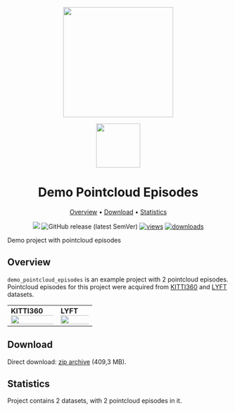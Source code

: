 <div align="center" markdown> 

<img src="https://i.imgur.com/UdBujFN.png" width="250" /> <br>

<img src="https://user-images.githubusercontent.com/48913536/171741159-db1fcbb1-9f32-49ca-b9cd-e8eee12e81df.png" width="100"/> 

# Demo Pointcloud Episodes  

<p align="center">

  <a href="#overview">Overview</a> •
  <a href="#download">Download</a> •
  <a href="#statistics">Statistics</a>
</p>

[![](https://img.shields.io/badge/slack-chat-green.svg?logo=slack)](https://supervise.ly/slack)
![GitHub release (latest SemVer)](https://img.shields.io/github/v/release/supervisely-ecosystem/demo-poinctloud-episodes-annotated)
[![views](https://app.supervise.ly/public/api/v3/ecosystem.counters?repo=supervisely-ecosystem/demo-poinctloud-episodes-annotated&counter=views&label=views)](https://supervise.ly) 
[![downloads](https://app.supervise.ly/public/api/v3/ecosystem.counters?repo=supervisely-ecosystem/demo-poinctloud-episodes-annotated&counter=downloads&label=downloads)](https://supervise.ly)

</div>

Demo project with pointcloud episodes

## Overview 

`demo_pointcloud_episodes` is an example project with 2 pointcloud episodes. 
Pointcloud episodes for this project were acquired from [KITTI360](http://www.cvlibs.net/datasets/kitti-360/) and [LYFT](https://level-5.global/data/) datasets.

<div>
  <table>
    <tr style="width: 100%">
      <td>
        <b>KITTI360</b>
        <img src="https://user-images.githubusercontent.com/48913536/171741182-a9790494-b589-42f2-b131-7f409462d931.png" style="width:150%;"/>
      </td>
      <td>
        <b>LYFT</b>
        <img src="https://user-images.githubusercontent.com/48913536/171741176-c71fc693-c11f-49fa-912e-609d2b6ba7ff.png" style="width:150%;"/>
      </td>
    </tr>
  </table>
</div>

## Download

Direct download: [zip archive](https://github.com/supervisely-ecosystem/demo-poinctloud-episodes-annotated/releases/download/v1.0.0/demo_pointcloud_episodes_annotated.zip) (409,3 MB).

## Statistics

Project contains 2 datasets, with 2 pointcloud episodes in it.
